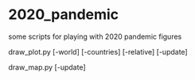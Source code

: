 # 2020_pandemic
some scripts for playing with 2020 pandemic figures

draw_plot.py [-world] [-countries] [-relative] [-update]

draw_map.py [-update]
